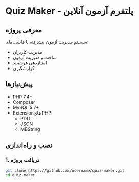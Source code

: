 # Quiz Maker - پلتفرم آزمون آنلاین

## معرفی پروژه
سیستم مدیریت آزمون پیشرفته با قابلیت‌های:
- مدیریت کاربران
- ساخت و مدیریت آزمون
- امتیازدهی هوشمند
- گزارشگیری

## پیش‌نیازها
- PHP 7.4+
- Composer
- MySQL 5.7+
- Extension‌های PHP:
  * PDO
  * JSON
  * MBString

## نصب و راه‌اندازی

### 1. دریافت پروژه
```bash
git clone https://github.com/username/quiz-maker.git
cd quiz-maker